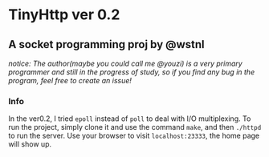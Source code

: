 # TinyHttp ver 0.2
## A socket programming proj by @wstnl
*notice: The author(maybe you could call me @youzi) is a very primary programmer and still in the progress of study, so if you find any bug in the program, feel free to create an issue!*
### Info
In the ver0.2, I tried `epoll` instead of `poll` to deal with I/O multiplexing. 
To run the project, simply clone it and use the command `make`, and then `./httpd` to run the server.
Use your browser to visit `localhost:23333`, the home page will show up.